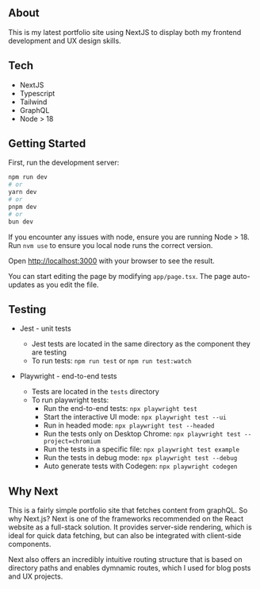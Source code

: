 ## About

This is my latest portfolio site using NextJS to display both my frontend development and UX design skills.

## Tech

- NextJS
- Typescript
- Tailwind
- GraphQL
- Node > 18

## Getting Started

First, run the development server:

```bash
npm run dev
# or
yarn dev
# or
pnpm dev
# or
bun dev
```

If you encounter any issues with node, ensure you are running Node > 18. Run `nvm use` to ensure you local node runs the correct version.

Open [http://localhost:3000](http://localhost:3000) with your browser to see the result.

You can start editing the page by modifying `app/page.tsx`. The page auto-updates as you edit the file.

## Testing

- Jest - unit tests
  - Jest tests are located in the same directory as the component they are testing
  - To run tests: `npm run test` or `npm run test:watch`
- Playwright - end-to-end tests

  - Tests are located in the `tests` directory
  - To run playwright tests:
    - Run the end-to-end tests: `npx playwright test`
    - Start the interactive UI mode: `npx playwright test --ui`
    - Run in headed mode: `npx playwright test --headed`
    - Run the tests only on Desktop Chrome: `npx playwright test --project=chromium`
    - Run the tests in a specific file: `npx playwright test example`
    - Run the tests in debug mode: `npx playwright test --debug`
    - Auto generate tests with Codegen: `npx playwright codegen`

## Why Next

This is a fairly simple portfolio site that fetches content from graphQL. So why Next.js? Next is one of the frameworks recommended on the React website as a full-stack solution. It provides server-side rendering, which is ideal for quick data fetching, but can also be integrated with client-side components.

Next also offers an incredibly intuitive routing structure that is based on directory paths and enables dymnamic routes, which I used for blog posts and UX projects.
